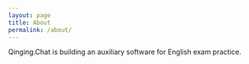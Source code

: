 ```yaml
---
layout: page
title: About
permalink: /about/
---
```


Qinging.Chat is building an auxiliary software for English exam practice.
